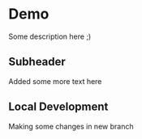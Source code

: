 # Demo

Some description here ;)

## Subheader 

Added some more text here 

## Local Development 

Making some changes in new branch 
